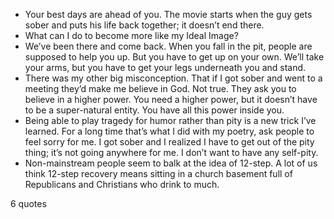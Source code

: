  - Your best days are ahead of you. The movie starts when the guy gets sober and puts his life back together; it doesn’t end there.
 - What can I do to become more like my Ideal Image?
 - We’ve been there and come back. When you fall in the pit, people are supposed to help you up. But you have to get up on your own. We’ll take your arms, but you have to get your legs underneath you and stand.
 - There was my other big misconception. That if I got sober and went to a meeting they’d make me believe in God. Not true. They ask you to believe in a higher power. You need a higher power, but it doesn’t have to be a super-natural entity. You have all this power inside you.
 - Being able to play tragedy for humor rather than pity is a new trick I’ve learned. For a long time that’s what I did with my poetry, ask people to feel sorry for me. I got sober and I realized I have to get out of the pity thing; it’s not going anywhere for me. I don’t want to have any self-pity.
 - Non-mainstream people seem to balk at the idea of 12-step. A lot of us think 12-step recovery means sitting in a church basement full of Republicans and Christians who drink to much.

6 quotes